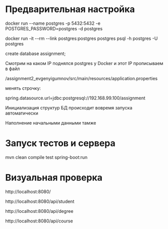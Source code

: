 # Предварительная настройка

docker run --name postgres -p 5432:5432 -e POSTGRES_PASSWORD=postgres -d postgres

docker run -it --rm --link postgres:postgres postgres psql -h postgres -U postgres

create database assignment;

Смотрим на каком IP поднялся postgres у Docker и этот IP прописываем в файл

/assignment2_evgenyigumnov/src/main/resources/application.properties

менять строчку:

spring.datasource.url=jdbc:postgresql://192.168.99.100/assignment

Инициализация структур БД происходит вовремя запуска автоматически

Наполнение начальными данными тамже

# Запуск тестов и сервера

mvn clean compile test spring-boot:run

# Визуальная проверка

http://localhost:8080/

http://localhost:8080/api/student

http://localhost:8080/api/degree

http://localhost:8080/api/course

